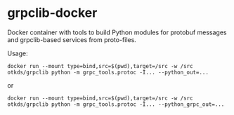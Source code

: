 # grpclib-docker

Docker container with tools to build Python modules for protobuf messages and grpclib-based services from proto-files.

Usage:

    docker run --mount type=bind,src=$(pwd),target=/src -w /src otkds/grpclib python -m grpc_tools.protoc -I... --python_out=...

or

    docker run --mount type=bind,src=$(pwd),target=/src -w /src otkds/grpclib python -m grpc_tools.protoc -I... --python_grpc_out=...
